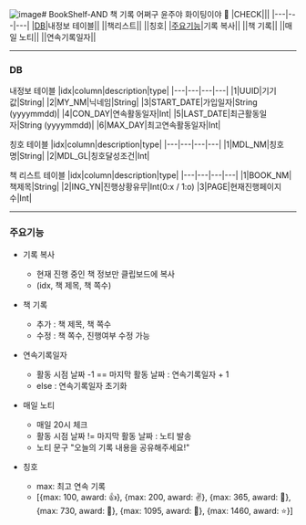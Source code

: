 ![image](https://github.com/BookShelf-proto/BookShelf-AND/assets/55864257/f5e22ff7-d767-4ef6-b5d1-c1dd86004a44)# BookShelf-AND
책 기록 어쩌구 윤주야 화이팅이야 :frog:
|CHECK|||
|---|---|---|
|[DB](###DB)|내정보 테이블||
||책리스트||
||칭호|
|[주요기능](#주요기능)|기록 복사||
||책 기록||
||매일 노티||
||연속기록일자||

---------------------

### DB
내정보 테이블
|idx|column|description|type|
|---|---|---|---|
|1|UUID|기기값|String|
|2|MY_NM|닉네임|String|
|3|START_DATE|가입일자|String (yyyymmdd)|
|4|CON_DAY|연속활동일자|Int|
|5|LAST_DATE|최근활동일자|String (yyyymmdd)|
|6|MAX_DAY|최고연속활동일자|Int|

칭호 테이블
|idx|column|description|type|
|---|---|---|---|
|1|MDL_NM|칭호명|String|
|2|MDL_GL|칭호달성조건|Int|

책 리스트 테이블
|idx|column|description|type|
|---|---|---|---|
|1|BOOK_NM|책제목|String|
|2|ING_YN|진행상황유무|Int(0:x / 1:o)
|3|PAGE|현재진행페이지수|Int|

-----------------

### 주요기능
- 기록 복사
  - 현재 진행 중인 책 정보만 클립보드에 복사
  - (idx, 책 제목, 책 쪽수)
  
- 책 기록
  - 추가 : 책 제목, 책 쪽수
  - 수정 : 책 쪽수, 진행여부 수정 가능

- 연속기록일자
  - 활동 시점 날짜 -1 == 마지막 활동 날짜 : 연속기록일자 + 1
  - else : 연속기록일자 초기화

- 매일 노티
  - 매일 20시 체크
  - 활동 시점 날짜 != 마지막 활동 날짜 : 노티 발송
  - 노티 문구 "오늘의 기록 내용을 공유해주세요!"

- 칭호
  - max: 최고 연속 기록
  - [{max: 100, award: :thumbsup:}, {max: 200, award: :v:}, {max: 365, award: :cherries:}, {max: 730, award: :cake:}, {max: 1095, award: :birthday:}, {max: 1460, award: :star:}]



